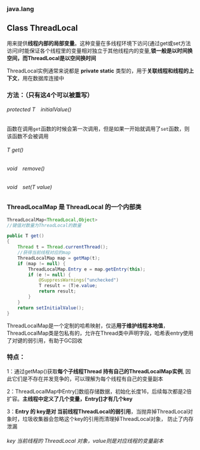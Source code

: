 ### java.lang

## Class ThreadLocal<T>

用来提供**线程内部的局部变量**。这种变量在多线程环境下访问(通过get或set方法访问)时能保证各个线程里的变量相对独立于其他线程内的变量,**锁一般是以时间换空间，而ThreadLocal是以空间换时间**

ThreadLocal实例通常来说都是 **private static** 类型的，用于**关联线程和线程的上下文**，用在数据库连接中

### 方法：（只有这4个可以被重写）

###### protected  T`  `initialValue() 

​	函数在调用`get`函数的时候会第一次调用，但是如果一开始就调用了`set`函数，则该函数不会被调用

###### T      get()

###### void`  `remove()

###### void`  `set(T value)



### ThreadLocalMap 是 ThreadLocal 的一个内部类

```java
ThreadLocalMap<ThreadLocal,Object>
//键值对数量为ThreadLocal的数量

public T get()
{
    Thread t = Thread.currentThread();
    //获得当前线程对应的map
    ThreadLocalMap map = getMap(t);
    if (map != null) {
        ThreadLocalMap.Entry e = map.getEntry(this);
        if (e != null) {
            @SuppressWarnings("unchecked")
            T result = (T)e.value;
            return result;
        }
    }
    return setInitialValue();
}
```

ThreadLocalMap是一个定制的哈希映射，仅适**用于维护线程本地值**，ThreadLocalMap类是包私有的，允许在Thread类中声明字段，哈希表entry使用了对键的弱引用，有助于GC回收



### 特点：

1：通过getMap()获取**每个子线程Thread 持有自己的ThreadLocalMap实例**, 因此它们是不存在并发竞争的，可以理解为每个线程有自己的变量副本

2：ThreadLocalMap中Entry[]数组存储数据，初始化长度16，后续每次都是2倍扩容。**主线程中定义了几个变量，Entry[]才有几个key**

 3：**Entry 的 key是对 当前线程ThreadLocal的弱引用**，当抛弃掉ThreadLocal对象时，垃圾收集器会忽略这个key的引用而清理掉ThreadLocal对象， 防止了内存泄漏

###### key 当前线程的 ThreadLocal 对象，value则是对应线程的变量副本



